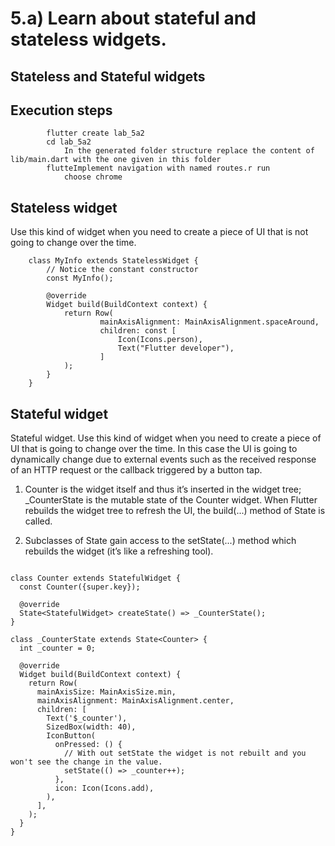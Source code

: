 # 5.a) Learn about stateful and stateless widgets.

## Stateless and Stateful widgets

## Execution steps
```
        flutter create lab_5a2
        cd lab_5a2
            In the generated folder structure replace the content of lib/main.dart with the one given in this folder 
        flutteImplement navigation with named routes.r run 
            choose chrome  
```

## Stateless widget 
Use this kind of widget when you need to create a piece of UI that is not going to change over the time.

```
    class MyInfo extends StatelessWidget {
        // Notice the constant constructor
        const MyInfo();
    
        @override
        Widget build(BuildContext context) {
            return Row(
                    mainAxisAlignment: MainAxisAlignment.spaceAround,
                    children: const [
                        Icon(Icons.person),
                        Text("Flutter developer"),
                    ]
            );
        }
    }
```

## Stateful widget

Stateful widget. Use this kind of widget when you need to create a piece of UI that is
going to change over the time. In this case the UI is going to dynamically change due to
external events such as the received response of an HTTP request or the callback triggered
by a button tap.

1. Counter is the widget itself and thus it’s inserted in the widget tree; _CounterState
is the mutable state of the Counter widget. When Flutter rebuilds the widget tree to
refresh the UI, the build(...) method of State<T> is called.

2. Subclasses of State<T> gain access to the setState(...) method which rebuilds the
widget (it’s like a refreshing tool).

```

class Counter extends StatefulWidget {
  const Counter({super.key});

  @override
  State<StatefulWidget> createState() => _CounterState();
}

class _CounterState extends State<Counter> {
  int _counter = 0;

  @override
  Widget build(BuildContext context) {
    return Row(
      mainAxisSize: MainAxisSize.min,
      mainAxisAlignment: MainAxisAlignment.center,
      children: [
        Text('$_counter'),
        SizedBox(width: 40),
        IconButton(
          onPressed: () {
            // With out setState the widget is not rebuilt and you won't see the change in the value.
            setState(() => _counter++);
          },
          icon: Icon(Icons.add),
        ),
      ],
    );
  }
}
```